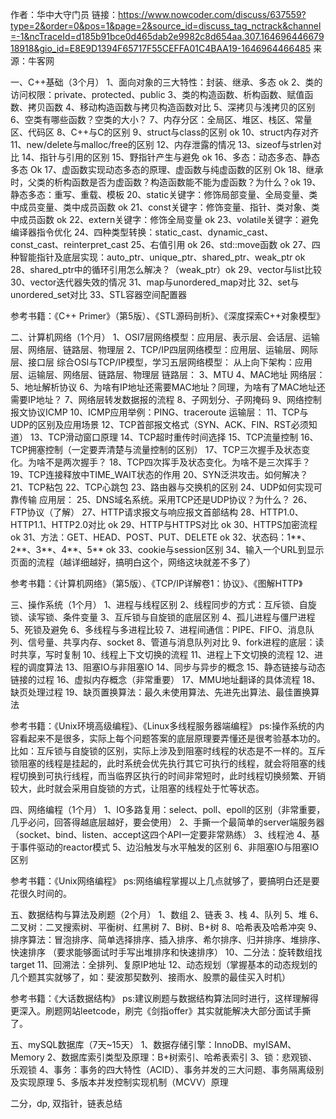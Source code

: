 作者：华中大守门员
链接：https://www.nowcoder.com/discuss/637559?type=2&order=0&pos=1&page=2&source_id=discuss_tag_nctrack&channel=-1&ncTraceId=d185b91bce0d465dab2e9982c8d654aa.307.16469644667918918&gio_id=E8E9D1394F65717F55CEFFA01C4BAA19-1646964466485
来源：牛客网

一、C++基础（3个月）
1、面向对象的三大特性：封装、继承、多态 ok
2、类的访问权限：private、protected、public
3、类的构造函数、析构函数、赋值函数、拷贝函数
4、移动构造函数与拷贝构造函数对比
5、深拷贝与浅拷贝的区别
6、空类有哪些函数？空类的大小？
7、内存分区：全局区、堆区、栈区、常量区、代码区
8、C++与C的区别
9、struct与class的区别 ok
10、struct内存对齐
11、new/delete与malloc/free的区别 
12、内存泄露的情况
13、sizeof与strlen对比
14、指针与引用的区别
15、野指针产生与避免 ok
16、多态：动态多态、静态多态 Ok
17、虚函数实现动态多态的原理、虚函数与纯虚函数的区别 Ok
18、继承时，父类的析构函数是否为虚函数？构造函数能不能为虚函数？为什么？ok
19、静态多态：重写、重载、模板
20、static关键字：修饰局部变量、全局变量、类中成员变量、类中成员函数 ok
21、const关键字：修饰变量、指针、类对象、类中成员函数 ok
22、extern关键字：修饰全局变量 ok
23、volatile关键字：避免编译器指令优化
24、四种类型转换：static_cast、dynamic_cast、const_cast、reinterpret_cast
25、右值引用 ok
26、std::move函数 ok
27、四种智能指针及底层实现：auto_ptr、unique_ptr、shared_ptr、weak_ptr ok
28、shared_ptr中的循环引用怎么解决？（weak_ptr）ok
29、vector与list比较
30、vector迭代器失效的情况
31、map与unordered_map对比 
32、set与unordered_set对比
33、STL容器空间配置器

参考书籍：《C++ Primer》（第5版）、《STL源码剖析》、《深度探索C++对象模型》

二、计算机网络（1个月）
1、OSI7层网络模型：应用层、表示层、会话层、运输层、网络层、链路层、物理层
2、TCP/IP四层网络模型：应用层、运输层、网际层、接口层
综合OSI与TCP/IP模型，学习五层网络模型：
从上向下架构：应用层、运输层、网络层、链路层、物理层
链路层：
3、MTU
4、MAC地址
网络层：
5、地址解析协议
6、为啥有IP地址还需要MAC地址？同理，为啥有了MAC地址还需要IP地址？
7、网络层转发数据报的流程
8、子网划分、子网掩码
9、网络控制报文协议ICMP
10、ICMP应用举例：PING、traceroute
运输层：
11、TCP与UDP的区别及应用场景 
12、TCP首部报文格式（SYN、ACK、FIN、RST必须知道） 
13、TCP滑动窗口原理
14、TCP超时重传时间选择
15、TCP流量控制
16、TCP拥塞控制（一定要弄清楚与流量控制的区别）
17、TCP三次握手及状态变化。为啥不是两次握手？
18、TCP四次挥手及状态变化。为啥不是三次挥手？
19、TCP连接释放中TIME_WAIT状态的作用
20、SYN泛洪攻击。如何解决？
21、TCP粘包
22、TCP心跳包
23、路由器与交换机的区别
24、UDP如何实现可靠传输
应用层：
25、DNS域名系统。采用TCP还是UDP协议？为什么？
26、FTP协议（了解）
27、HTTP请求报文与响应报文首部结构
28、HTTP1.0、HTTP1.1、HTTP2.0对比 ok
29、HTTP与HTTPS对比 ok
30、HTTPS加密流程 ok
31、方法：GET、HEAD、POST、PUT、DELETE ok
32、状态码：1**、2**、3**、4**、5** ok
33、cookie与session区别
34、输入一个URL到显示页面的流程（越详细越好，搞明白这个，网络这块就差不多了）

参考书籍：《计算机网络》（第5版）、《TCP/IP详解卷1：协议》、《图解HTTP》

三、操作系统（1个月）
1、进程与线程区别
2、线程同步的方式：互斥锁、自旋锁、读写锁、条件变量
3、互斥锁与自旋锁的底层区别
4、孤儿进程与僵尸进程
5、死锁及避免
6、多线程与多进程比较
7、进程间通信：PIPE、FIFO、消息队列、信号量、共享内存、socket
8、管道与消息队列对比
9、fork进程的底层：读时共享，写时复制
10、线程上下文切换的流程
11、进程上下文切换的流程
12、进程的调度算法
13、阻塞IO与非阻塞IO
14、同步与异步的概念
15、静态链接与动态链接的过程
16、虚拟内存概念（非常重要）
17、MMU地址翻译的具体流程
18、缺页处理过程
19、缺页置换算法：最久未使用算法、先进先出算法、最佳置换算法

参考书籍：《Unix环境高级编程》、《Linux多线程服务器端编程》
ps:操作系统的内容看起来不是很多，实际上每个问题答案的底层原理要弄懂还是很考验基本功的。比如：互斥锁与自旋锁的区别，实际上涉及到阻塞时线程的状态是不一样的。互斥锁阻塞的线程是挂起的，此时系统会优先执行其它可执行的线程，就会将阻塞的线程切换到可执行线程，而当临界区执行的时间非常短时，此时线程切换频繁、开销较大，此时就会采用自旋锁的方式，让阻塞的线程处于忙等状态。

四、网络编程（1个月）
1、IO多路复用：select、poll、epoll的区别（非常重要，几乎必问，回答得越底层越好，要会使用）
2、手撕一个最简单的server端服务器（socket、bind、listen、accept这四个API一定要非常熟练）
3、线程池
4、基于事件驱动的reactor模式
5、边沿触发与水平触发的区别
6、非阻塞IO与阻塞IO区别

参考书籍：《Unix网络编程》
ps:网络编程掌握以上几点就够了，要搞明白还是要花很久时间的。

五、数据结构与算法及刷题（2个月）
1、数组
2、链表
3、栈
4、队列
5、堆
6、二叉树：二叉搜索树、平衡树、红黑树
7、B树、B+树
8、哈希表及哈希冲突
9、排序算法：冒泡排序、简单选择排序、插入排序、希尔排序、归并排序、堆排序、快速排序
（要求能够面试时手写出堆排序和快速排序）
10、二分法：旋转数组找target
11、回溯法：全排列、复原IP地址
12、动态规划（掌握基本的动态规划的几个题其实就够了，如：斐波那契数列、接雨水、股票的最佳买入时机）

参考书籍：《大话数据结构》
ps:建议刷题与数据结构算法同时进行，这样理解得更深入。刷题网站leetcode，刷完《剑指offer》其实就能解决大部分面试手撕了。

五、mySQL数据库（7天~15天）
1、数据存储引擎：InnoDB、myISAM、Memory
2、数据库索引类型及原理：B+树索引、哈希表索引
3、锁：悲观锁、乐观锁
4、事务：事务的四大特性（ACID）、事务并发的三大问题、事务隔离级别及实现原理
5、多版本并发控制实现机制（MCVV）原理

二分，dp, 双指针，链表总结
